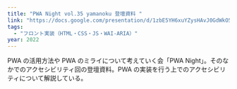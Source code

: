 ```yaml
---
title: "PWA Night vol.35 yamanoku 登壇資料 "
link: "https://docs.google.com/presentation/d/1zbE5YH6xuYZysHAvJ0GdWkO5y4h9E_9gUZPD1x6a-io/edit#slide=id.gd1b3f16f4b_0_291"
tags:
  - "フロント実装（HTML・CSS・JS・WAI-ARIA）"
year: 2022
---
```


PWA の活用方法や PWA のミライについて考えていく会「PWA Night」。そのなかでのアクセシビリティ回の登壇資料。PWA の実装を行う上でのアクセシビリティについて解説している。

